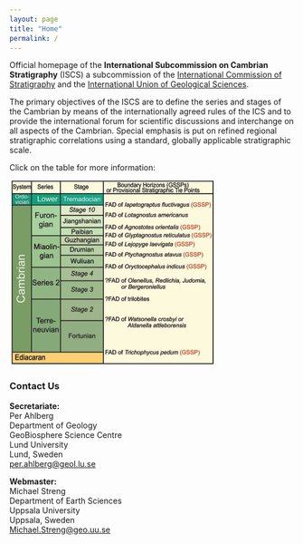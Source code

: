 ```yaml
---
layout: page
title: "Home"
permalink: /
---
```


Official homepage of the **International Subcommission on Cambrian Stratigraphy** (ISCS) a subcommission of the [International Commission of Stratigraphy](https://stratigraphy.org) and the [International Union of Geological Sciences](http://www.iugs.org).

The primary objectives of the ISCS are to define the series and stages of the Cambrian by means of the internationally agreed rules of the ICS and to provide the international forum for scientific discussions and interchange on all aspects of the Cambrian. Special emphasis is put on refined regional stratigraphic correlations using a standard, globally applicable stratigraphic scale.

Click on the table for more information:

[![](images/2013GSSPs.jpg)](/gssps)

### Contact Us
**Secretariate:**  
Per Ahlberg  
Department of Geology  
GeoBiosphere Science Centre  
Lund University  
Lund, Sweden  
<per.ahlberg@geol.lu.se>


**Webmaster:**  
Michael Streng  
Department of Earth Sciences  
Uppsala University  
Uppsala, Sweden  
<Michael.Streng@geo.uu.se>
